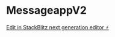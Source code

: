 # MessageappV2

[Edit in StackBlitz next generation editor ⚡️](https://stackblitz.com/~/github.com/Always-come-back/MessageappV2)